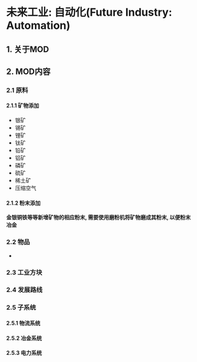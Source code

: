 # 未来工业: 自动化(Future Industry: Automation)

## 1. 关于MOD

## 2. MOD内容

### 2.1 原料

#### 2.1.1 矿物添加

- 银矿
- 锡矿
- 锂矿
- 钛矿
- 铅矿
- 铝矿
- 磷矿
- 硫矿
- 稀土矿
- 压缩空气

#### 2.1.2 粉末添加

**金银铜铁等等新增矿物的相应粉末, 需要使用磨粉机将矿物磨成其粉末, 以便粉末冶金**

### 2.2 物品

* 

### 2.3 工业方块

### 2.4 发展路线

### 2.5 子系统

#### 2.5.1 物流系统

#### 2.5.2 冶金系统

#### 2.5.3 电力系统

